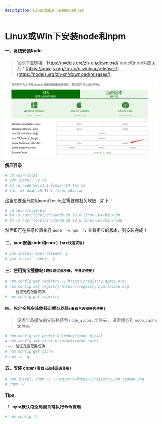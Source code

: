 ```yaml
---
description: Linux或Win下安装node和npm
---
```


# Linux或Win下安装node和npm

#### 一、离线安装Node

> 官网下载链接：https://nodejs.org/zh-cn/download/
> node和npm对应关系：[https://nodejs.org/zh-cn/download/releases/](https://nodejs.org/zh-cn/download/releases/)

![](/assets/jianshu/2743275-497a8e6f4e7c11d2.png)

**解压目录**

```bash
# cd /usr/local
# yum install -y xz
# xz -d node-v8.11.1-linux-x64.tar.xz
# tar -xf node-v8.11.1-linux-x64.tar
```

这里想要全局使用`npm` 和 `node`,就需要做相关软链，如下！
```bash
# cd /usr/local/bin
# ln -s /usr/local/src/node-v8.10.0-linux-x64/bin/npm
# ln -s /usr/local/src/node-v8.10.0-linux-x64/bin/node
```

然后即可在任意位置执行 `node  -v`   `npm  -v`  查看相应的版本，则安装完成！

#### 二、yum安装node和npm`(Linux快速安装)`
```bash
# yum install epel-release -y
# yum install nodejs -y
```

#### 三、使用淘宝镜像站`(建议跳过此步骤，不建议使用)`
```bash
# npm config get registry // https://registry.npmjs.org/
# npm config set registry https://registry.npm.taobao.org
---- 验证是否配置成功
# npm config get registry
```

#### 四、指定全局安装路径和缓存路径`(看自己选择是否使用)`

> 设置全局模块的安装路径到 `node_global` 文件夹，
> 设置缓存到 `node_cache` 文件夹

```bash
# npm config set prefix D:\nodejs\node_global
# npm config set cache D:\nodejs\node_cache
---- 验证是否配置成功
# npm config get cache
# npm ls -g
```

#### 五、安装 cnpm`(看自己选择是否使用)`
```bash
# npm install cnpm -g --registry=https://registry.npm.taobao.org
# cnpm -v
```

#### Tips:
1. **npm默认的全局目录可执行命令查看**
```bash
# npm config ls
```
